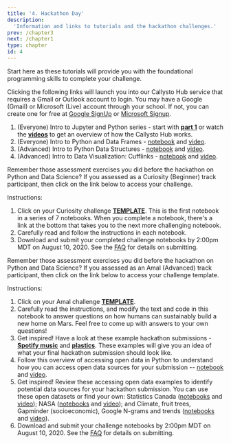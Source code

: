 ```yaml
---
title: '4. Hackathon Day'
description:
  'Information and links to tutorials and the hackathon challenges.'
prev: /chapter3
next: /chapter1
type: chapter
id: 4
---
```


<exercise id="1" title="Start Here: Tutorials">

Start here as these tutorials will provide you with the foundational programming skills to complete your challenge. 

Clicking the following links will launch you into our Callysto Hub service that requires a Gmail or Outlook account to login. You may have a Google (Gmail) or Microsoft (Live) account through your school. If not, you can create one for free at [Google SignUp](https://accounts.google.com/SignUp) or [Microsoft Signup](https://signup.live.com/).

1. (Everyone) Intro to Jupyter and Python series - start with **[part 1](http://tinyurl.com/y4aqn5hr)** or watch the **[videos](https://www.youtube.com/playlist?list=PL-j7ku2URmjZ1F3-9jvBuvsf0KcWPsxab)** to get an overview of how the Callysto Hub works.
2. (Everyone) Intro to Python and Data Frames - [notebook](http://tinyurl.com/yamdly5o) and [video](https://www.youtube.com/watch?v=bJT72nq5Rf0&list=PL-j7ku2URmjbXSQ8mSrqGJ3poGpUD0qaE&index=2).
3. (Advanced) Intro to Python Data Structures - [notebook](http://tinyurl.com/yc8nzrbt) and [video](https://www.youtube.com/watch?v=cYwVqiVvTLw&list=PL-j7ku2URmjbXSQ8mSrqGJ3poGpUD0qaE&index=3).
4. (Advanced) Intro to Data Visualization: Cufflinks - [notebook](http://tinyurl.com/ybrwsjvc) and [video](https://www.youtube.com/watch?v=dg1EWj-lgeE&list=PL-j7ku2URmjbXSQ8mSrqGJ3poGpUD0qaE&index=4).



</exercise>

<exercise id="2" title="Hackathon Challenge: Curiosity (Beginner)">

Remember those assessment exercises you did before the hackathon on Python and Data Science? If you assessed as a Curiosity (Beginner) track participant, then click on the link below to access your challenge.

Instructions:

1. Click on your Curiosity challenge **[TEMPLATE](https://hub.callysto.ca/jupyter/hub/user-redirect/git-pull?repo=https%3A%2F%2Fgithub.com%2Fcallysto%2Fhackathon&branch=master&subPath=SustainabilityOnMars/CuriosityTrack/challenge-0.ipynb&depth=1)**. This is the first notebook in a series of 7 notebooks. When you complete a notebook, there's a link at the bottom that takes you to the next more challenging notebook. 
2. Carefully read and follow the instructions in each notebook.
3. Download and submit your completed challenge notebooks by 2:00pm MDT on August 10, 2020. See the [FAQ](https://callysto-hackathon.netlify.app/chapter3) for details on submitting.

</exercise>

<exercise id="3" title="Hackathon Challenge: Amal (Advanced)">

Remember those assessment exercises you did before the hackathon on Python and Data Science? If you assessed as an Amal (Advanced) track participant, then click on the link below to access your challenge template. 

Instructions:

1. Click on your Amal challenge **[TEMPLATE](https://hub.callysto.ca/jupyter/hub/user-redirect/git-pull?repo=https%3A%2F%2Fgithub.com%2Fcallysto%2Fhackathon&branch=master&subPath=SustainabilityOnMars/AmalTrack/ChallengeTemplate/challenge-template.ipynb&depth=1)**. 
2. Carefully read the instructions, and modify the text and code in this notebook to answer questions on how humans can sustainably build a new home on Mars. Feel free to come up with answers to your own questions!
3. Get inspired! Have a look at these example hackathon submissions - **[Spotify music](https://hub.callysto.ca/jupyter/hub/user-redirect/git-pull?repo=https%3A%2F%2Fgithub.com%2Fcallysto%2Fhackathon&branch=master&subPath=SustainabilityOnMars/AmalTrack/ChallengeExamples/music-example.ipynb&depth=1)** and **[plastics](https://hub.callysto.ca/jupyter/hub/user-redirect/git-pull?repo=https%3A%2F%2Fgithub.com%2Fcallysto%2Fhackathon&branch=master&subPath=SustainabilityOnMars/AmalTrack/ChallengeExamples/plastic-example.ipynb&depth=1)**. These examples will give you an idea of what your final hackathon submission should look like.
4. Follow this overview of accessing open data in Python to understand how you can access open data sources for your submission -- [notebook](https://hub.callysto.ca/jupyter/hub/user-redirect/git-pull?repo=https%3A%2F%2Fgithub.com%2Fcallysto%2Fhackathon&branch=master&subPath=SustainabilityOnMars/Tutorials/accessing-open-data.ipynb&depth=1) and [video](https://youtu.be/ypYKfcOQPDA?list=PL-j7ku2URmjbXSQ8mSrqGJ3poGpUD0qaE&t=41). 
5. Get inspired! Review these accessing open data examples to identify potential data sources for your hackathon submission. You can use these open datasets or find your own: Statistics Canada ([notebooks](http://tinyurl.com/y84e5hvh) and [video](https://youtu.be/MWbkdsVPSls?list=PL-j7ku2URmjbXSQ8mSrqGJ3poGpUD0qaE&t=21)); NASA ([notebooks](http://tinyurl.com/y84e5hvh) and [video](https://youtu.be/gbcwDtWBB48?list=PL-j7ku2URmjbXSQ8mSrqGJ3poGpUD0qaE&t=18)); and Climate, fruit trees, Gapminder (socioeconomic), Google N-grams and trends ([notebooks](http://tinyurl.com/y84e5hvh) and [video](https://youtu.be/dyTfZNdv8MA?list=PL-j7ku2URmjbXSQ8mSrqGJ3poGpUD0qaE&t=13)).
6. Download and submit your challenge notebooks by 2:00pm MDT on August 10, 2020. See the [FAQ](https://callysto-hackathon.netlify.app/chapter3) for details on submitting.

 


</exercise>






